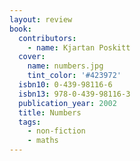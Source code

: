 ```yaml
---
layout: review
book:
  contributors:
    - name: Kjartan Poskitt
  cover:
    name: numbers.jpg
    tint_color: '#423972'
  isbn10: 0-439-98116-6
  isbn13: 978-0-439-98116-3
  publication_year: 2002
  title: Numbers
  tags:
    - non-fiction
    - maths
---
```

